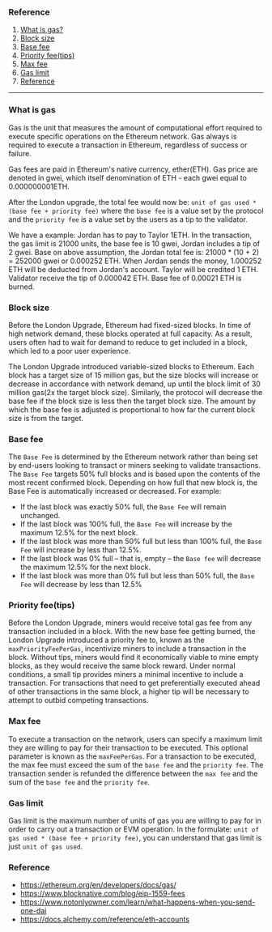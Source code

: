 ### Reference

1. [What is gas?](#what_is_gas)
2. [Block size](#block_size)
3. [Base fee](#base_fee)
4. [Priority fee(tips)](#priority_fee)
5. [Max fee](#max_fee)
6. [Gas limit](#gas_limit)
7. [Reference](#reference)

---

### What is gas <a name="what_is_gas"></a>

Gas is the unit that measures the amount of computational effort required to execute specific operations on the Ethereum network. Gas always is required to execute a transaction in Ethereum, regardless of success or failure.

Gas fees are paid in Ethereum's native currency, ether(ETH). Gas price are denoted in gwei, which itself denomination of ETH - each gwei equal to 0.000000001ETH.

After the London upgrade, the total fee would now be: `unit of gas used * (base fee + priority fee)` where the `base fee` is a value set by the protocol and the `priority fee` is a value set by the users as a tip to the validator.

We have a example: Jordan has to pay to Taylor 1ETH. In the transaction, the gas limit is 21000 units, the base fee is 10 gwei, Jordan includes a tip of 2 gwei. Base on above assumption, the Jordan total fee is: 21000 \* (10 + 2) = 252000 gwei or 0.000252 ETH. When Jordan sends the money, 1.000252 ETH will be deducted from Jordan's account. Taylor will be credited 1 ETH. Validator receive the tip of 0.000042 ETH. Base fee of 0.00021 ETH is burned.

### Block size <a name="block_size"></a>

Before the London Upgrade, Ethereum had fixed-sized blocks. In time of high network demand, these blocks operated at full capacity. As a result, users often had to wait for demand to reduce to get included in a block, which led to a poor user experience.

The London Upgrade introduced variable-sized blocks to Ethereum. Each block has a target size of 15 million gas, but the size blocks will increase or decrease in accordance with network demand, up until the block limit of 30 million gas(2x the target block size). Similarly, the protocol will decrease the base fee if the block size is less then the target block size. The amount by which the base fee is adjusted is proportional to how far the current block size is from the target.

### Base fee <a name="base_fee"></a>

The `Base Fee` is determined by the Ethereum network rather than being set by end-users looking to transact or miners seeking to validate transactions. The `Base Fee` targets 50% full blocks and is based upon the contents of the most recent confirmed block. Depending on how full that new block is, the Base Fee is automatically increased or decreased. For example:

- If the last block was exactly 50% full, the `Base Fee` will remain unchanged.
- If the last block was 100% full, the `Base Fee` will increase by the maximum 12.5% for the next block.
- If the last block was more than 50% full but less than 100% full, the `Base Fee` will increase by less than 12.5%.
- If the last block was 0% full – that is, empty – the `Base fee` will decrease the maximum 12.5% for the next block.
- If the last block was more than 0% full but less than 50% full, the `Base Fee` will decrease by less than 12.5%

### Priority fee(tips) <a name="priority_fee"></a>

Before the London Upgrade, miners would receive total gas fee from any transaction included in a block. With the new base fee getting burned, the London Upgrade introduced a priority fee to, known as the `maxPriorityFeePerGas`, incentivize miners to include a transaction in the block. Without tips, miners would find it economically viable to mine empty blocks, as they would receive the same block reward. Under normal conditions, a small tip provides miners a minimal incentive to include a transaction. For transactions that need to get preferentially executed ahead of other transactions in the same block, a higher tip will be necessary to attempt to outbid competing transactions.

### Max fee <a name="max_fee"></a>

To execute a transaction on the network, users can specify a maximum limit they are willing to pay for their transaction to be executed. This optional parameter is known as the `maxFeePerGas`. For a transaction to be executed, the max fee must exceed the sum of the `base fee` and the `priority fee`. The transaction sender is refunded the difference between the `max fee` and the sum of the `base fee` and the `priority fee`.

### Gas limit <a name="gas_limit"></a>

Gas limit is the maximum number of units of gas you are willing to pay for in order to carry out a transaction or EVM operation. In the formulate: `unit of gas used * (base fee + priority fee)`, you can understand that gas limit is just `unit of gas used`.

### Reference <a name="reference"></a>

- https://ethereum.org/en/developers/docs/gas/
- https://www.blocknative.com/blog/eip-1559-fees
- https://www.notonlyowner.com/learn/what-happens-when-you-send-one-dai
- https://docs.alchemy.com/reference/eth-accounts
